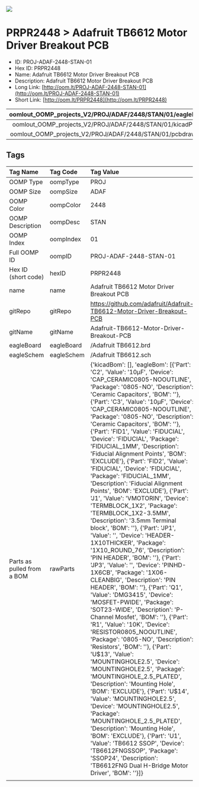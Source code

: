 


  
![][im]
# PRPR2448 > Adafruit TB6612 Motor Driver Breakout PCB

- ID: PROJ-ADAF-2448-STAN-01
- Hex ID: PRPR2448
- Name: Adafruit TB6612 Motor Driver Breakout PCB
- Description: Adafruit TB6612 Motor Driver Breakout PCB
- Long Link: [http://oom.lt/PROJ-ADAF-2448-STAN-01](http://oom.lt/PROJ-ADAF-2448-STAN-01)
- Short Link: [http://oom.lt/PRPR2448](http://oom.lt/PRPR2448)
  

|oomlout_OOMP_projects_V2/PROJ/ADAF/2448/STAN/01/eagleImage.png|oomlout_OOMP_projects_V2/PROJ/ADAF/2448/STAN/01/eagleSchemImage.png|oomlout_OOMP_projects_V2/PROJ/ADAF/2448/STAN/01/kicadPcb3dFront.png|oomlout_OOMP_projects_V2/PROJ/ADAF/2448/STAN/01/kicadPcb3dBack.png|
| :---: | :---: | :---: | :---: |
|oomlout_OOMP_projects_V2/PROJ/ADAF/2448/STAN/01/kicadPcb3d.png|oomlout_OOMP_projects_V2/PROJ/ADAF/2448/STAN/01/bomBack.png|oomlout_OOMP_projects_V2/PROJ/ADAF/2448/STAN/01/bomFront.png|oomlout_OOMP_projects_V2/PROJ/ADAF/2448/STAN/01/pcbdraw.svg|
|oomlout_OOMP_projects_V2/PROJ/ADAF/2448/STAN/01/pcbdrawBack.svg||||

## Tags
  

|Tag Name|Tag Code|Tag Value|
| :--- | :--- | :--- |
|OOMP Type|oompType|PROJ|
|OOMP Size|oompSize|ADAF|
|OOMP Color|oompColor|2448|
|OOMP Description|oompDesc|STAN|
|OOMP Index|oompIndex|01|
|Full OOMP ID|oompID|PROJ-ADAF-2448-STAN-01|
|Hex ID (short code)|hexID|PRPR2448|
|name|name|Adafruit TB6612 Motor Driver Breakout PCB|
|gitRepo|gitRepo|https://github.com/adafruit/Adafruit-TB6612-Motor-Driver-Breakout-PCB|
|gitName|gitName|Adafruit-TB6612-Motor-Driver-Breakout-PCB|
|eagleBoard|eagleBoard|/Adafruit TB6612.brd|
|eagleSchem|eagleSchem|/Adafruit TB6612.sch|
|Parts as pulled from a BOM|rawParts|{'kicadBom': [], 'eagleBom': [{'Part': 'C2', 'Value': '10µF', 'Device': 'CAP_CERAMIC0805-NOOUTLINE', 'Package': '0805-NO', 'Description': 'Ceramic Capacitors', 'BOM': ''}, {'Part': 'C3', 'Value': '10µF', 'Device': 'CAP_CERAMIC0805-NOOUTLINE', 'Package': '0805-NO', 'Description': 'Ceramic Capacitors', 'BOM': ''}, {'Part': 'FID1', 'Value': 'FIDUCIAL', 'Device': 'FIDUCIAL', 'Package': 'FIDUCIAL_1MM', 'Description': 'Fiducial Alignment Points', 'BOM': 'EXCLUDE'}, {'Part': 'FID2', 'Value': 'FIDUCIAL', 'Device': 'FIDUCIAL', 'Package': 'FIDUCIAL_1MM', 'Description': 'Fiducial Alignment Points', 'BOM': 'EXCLUDE'}, {'Part': 'J1', 'Value': 'VMOTORIN', 'Device': 'TERMBLOCK_1X2', 'Package': 'TERMBLOCK_1X2-3.5MM', 'Description': '3.5mm Terminal block', 'BOM': ''}, {'Part': 'JP1', 'Value': '', 'Device': 'HEADER-1X10THICKER', 'Package': '1X10_ROUND_76', 'Description': 'PIN HEADER', 'BOM': ''}, {'Part': 'JP3', 'Value': '', 'Device': 'PINHD-1X6CB', 'Package': '1X06-CLEANBIG', 'Description': 'PIN HEADER', 'BOM': ''}, {'Part': 'Q1', 'Value': 'DMG3415', 'Device': 'MOSFET-PWIDE', 'Package': 'SOT23-WIDE', 'Description': 'P-Channel Mosfet', 'BOM': ''}, {'Part': 'R1', 'Value': '10K', 'Device': 'RESISTOR0805_NOOUTLINE', 'Package': '0805-NO', 'Description': 'Resistors', 'BOM': ''}, {'Part': 'U$13', 'Value': 'MOUNTINGHOLE2.5', 'Device': 'MOUNTINGHOLE2.5', 'Package': 'MOUNTINGHOLE_2.5_PLATED', 'Description': 'Mounting Hole', 'BOM': 'EXCLUDE'}, {'Part': 'U$14', 'Value': 'MOUNTINGHOLE2.5', 'Device': 'MOUNTINGHOLE2.5', 'Package': 'MOUNTINGHOLE_2.5_PLATED', 'Description': 'Mounting Hole', 'BOM': 'EXCLUDE'}, {'Part': 'U1', 'Value': 'TB6612 SSOP', 'Device': 'TB6612FNGSSOP', 'Package': 'SSOP24', 'Description': 'TB6612FNG Dual H-Bridge Motor Driver', 'BOM': ''}]}|
||||



[im]: PROJ/ADAF/2448/STAN/01/kicadPcb3d_450.png

